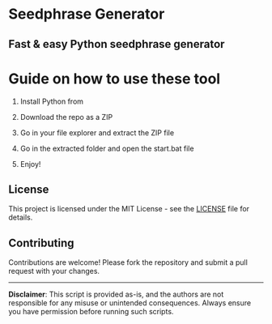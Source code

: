 # Seedphrase Generator         
          
## Fast & easy Python seedphrase generator          
                
# Guide on how to use these tool            
               
1. Install Python from            
    
2. Download the repo as a ZIP           
      
3. Go in your file explorer and extract the ZIP file       
            
4. Go in the extracted folder and open the start.bat file         
             
5. Enjoy!          
              
## License              
        
This project is licensed under the MIT License - see the [LICENSE](LICENSE) file for details.                   
    
## Contributing     
         
Contributions are welcome! Please fork the repository and submit a pull request with your changes.              
         
---        
          
**Disclaimer**: This script is provided as-is, and the authors are not responsible for any misuse or unintended consequences. Always ensure you have permission before running such scripts.             